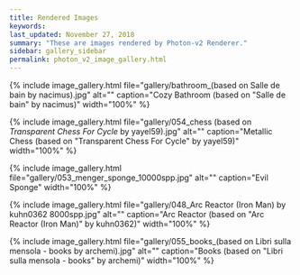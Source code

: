 ```yaml
---
title: Rendered Images
keywords: 
last_updated: November 27, 2018
summary: "These are images rendered by Photon-v2 Renderer."
sidebar: gallery_sidebar
permalink: photon_v2_image_gallery.html
---
```


{% include image_gallery.html file="gallery/bathroom_(based on Salle de bain by nacimus).jpg" alt="" caption="Cozy Bathroom (based on \"Salle de bain\" by nacimus)" width="100%" %}

{% include image_gallery.html file="gallery/054_chess (based on _Transparent Chess For Cycle_ by yayel59).jpg" alt="" caption="Metallic Chess (based on \"Transparent Chess For Cycle\" by yayel59)" width="100%" %}

{% include image_gallery.html file="gallery/053_menger_sponge_10000spp.jpg" alt="" caption="Evil Sponge" width="100%" %}

{% include image_gallery.html file="gallery/048_Arc Reactor (Iron Man) by kuhn0362 8000spp.jpg" alt="" caption="Arc Reactor (based on \"Arc Reactor (Iron Man)\" by kuhn0362)" width="100%" %}

{% include image_gallery.html file="gallery/055_books_(based on Libri sulla mensola - books by archemi).jpg" alt="" caption="Books (based on \"Libri sulla mensola - books\" by archemi)" width="100%" %}